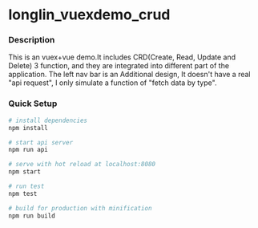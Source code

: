 # longlin_vuexdemo_crud

### Description

This is an vuex+vue demo.It includes CRD(Create, Read, Update and Delete) 3 function, and they are integrated into different part of the application.
The left nav bar is an Additional design, It doesn't have a real "api request", I only simulate a function of "fetch data by type".

### Quick Setup

``` bash
# install dependencies
npm install

# start api server
npm run api

# serve with hot reload at localhost:8080
npm start

# run test
npm test

# build for production with minification
npm run build

